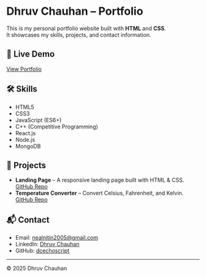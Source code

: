 # Dhruv Chauhan – Portfolio

This is my personal portfolio website built with **HTML** and **CSS**.  
It showcases my skills, projects, and contact information.

## 🚀 Live Demo
[View Portfolio](https://dcechoscript.github.io/portfolio/)

## 🛠 Skills
- HTML5
- CSS3
- JavaScript (ES6+)
- C++ (Competitive Programming)
- React.js
- Node.js
- MongoDB

## 📂 Projects
- **Landing Page** – A responsive landing page built with HTML & CSS.  
  [GitHub Repo](https://github.com/dcechoscript/landing)
- **Temperature Converter** – Convert Celsius, Fahrenheit, and Kelvin.  
  [GitHub Repo](https://github.com/dcechoscript/temperature)

## 📬 Contact
- Email: [nealnitin2005@gmail.com](mailto:nealnitin2005@gmail.com)
- LinkedIn: [Dhruv Chauhan](https://www.linkedin.com/in/dhruv-chauhan-1a1b4a28b)
- GitHub: [dcechoscript](https://github.com/dcechoscript)

---
© 2025 Dhruv Chauhan
